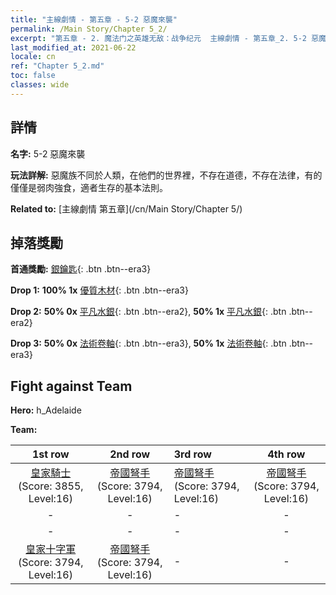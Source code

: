 ```yaml
---
title: "主線劇情 - 第五章 - 5-2 惡魔來襲"
permalink: /Main Story/Chapter 5_2/
excerpt: "第五章 - 2. 魔法门之英雄无敌：战争纪元  主線劇情 - 第五章_2. 5-2 惡魔來襲"
last_modified_at: 2021-06-22
locale: cn
ref: "Chapter 5_2.md"
toc: false
classes: wide
---
```


## 詳情

 **名字:** 5-2 惡魔來襲

 **玩法詳解:** 惡魔族不同於人類，在他們的世界裡，不存在道德，不存在法律，有的僅僅是弱肉強食，適者生存的基本法則。

 **Related to:** [主線劇情 第五章](/cn/Main Story/Chapter 5/)

## 掉落獎勵

 **首通獎勵:** [銀鑰匙](/cn/Items/con_693/){: .btn .btn--era3}

 **Drop 1:** **100% 1x** [優質木材](/cn/Items/mat_13/){: .btn .btn--era3}

 **Drop 2:** **50% 0x** [平凡水銀](/cn/Items/mat_8/){: .btn .btn--era2}, **50% 1x** [平凡水銀](/cn/Items/mat_8/){: .btn .btn--era2}

 **Drop 3:** **50% 0x** [法術卷軸](/cn/Items/con_694/){: .btn .btn--era3}, **50% 1x** [法術卷軸](/cn/Items/con_694/){: .btn .btn--era3}


## Fight against Team
 **Hero:** h_Adelaide

 **Team:**


  | 1st row | 2nd row | 3rd row | 4th row |
  |:----:|:----:|:----|:----:|
  | [皇家騎士](/cn/units/Cavalier/) (Score: 3855, Level:16)  | [帝國弩手](/cn/units/Marksman/) (Score: 3794, Level:16)  | [帝國弩手](/cn/units/Marksman/) (Score: 3794, Level:16)  | [帝國弩手](/cn/units/Marksman/) (Score: 3794, Level:16)  |
  | - | - | - | - |
  | - | - | - | - |
  | [皇家十字軍](/cn/units/Swordsman/) (Score: 3794, Level:16)  | [帝國弩手](/cn/units/Marksman/) (Score: 3794, Level:16)  | - | - |


